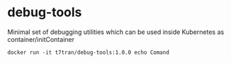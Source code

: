 # debug-tools
Minimal set of debugging utilities which can be used inside Kubernetes as container/initContainer

	docker run -it t7tran/debug-tools:1.0.0 echo Comand
